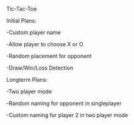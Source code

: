Tic-Tac-Toe

Initial Plans:

-Custom player name

-Allow player to choose X or O

-Random placement for opponent

-Draw/Win/Loss Detection


Longterm Plans:

-Two player mode

-Random naming for opponent in singleplayer

-Custom naming for player 2 in two player mode


